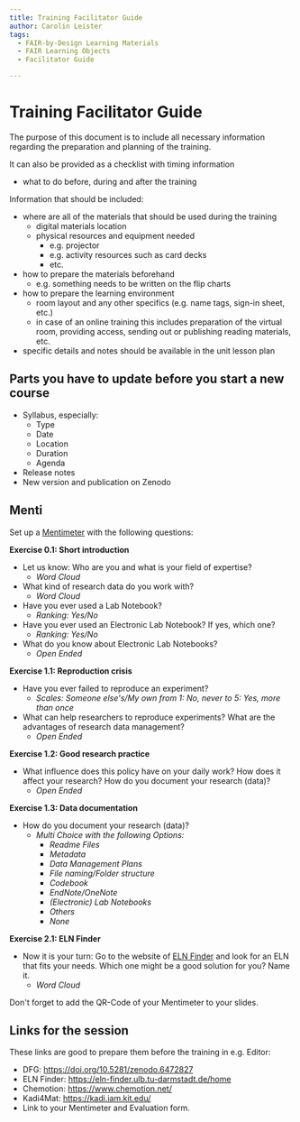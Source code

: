 ```yaml
---
title: Training Facilitator Guide
author: Carolin Leister
tags:
  - FAIR-by-Design Learning Materials
  - FAIR Learning Objects
  - Facilitator Guide

---
```


# Training Facilitator Guide

The purpose of this document is to include all necessary information regarding the preparation and planning of the training.

It can also be provided as a checklist with timing information
- what to do before, during and after the training

Information that should be included:
- where are all of the materials that should be used during the training
    - digital materials location
    - physical resources and equipment needed
        - e.g. projector
        - e.g. activity resources such as card decks
        - etc.
- how to prepare the materials beforehand
    - e.g. something needs to be written on the flip charts
- how to prepare the learning environment
    - room layout and any other specifics (e.g. name tags, sign-in sheet, etc.)
    - in case of an online training this includes preparation of the virtual room, providing access, sending out or publishing reading materials, etc.
- specific details and notes should be available in the unit lesson plan

## Parts you have to update before you start a new course

- Syllabus, especially:
	- Type
	- Date
	- Location
	- Duration
	- Agenda
- Release notes
- New version and publication on Zenodo

## Menti

Set up a [Mentimeter](https://www.mentimeter.com/) with the following questions:

**Exercise 0.1: Short introduction**

- Let us know: Who are you and what is your field of expertise?
	- *Word Cloud*
- What kind of research data do you work with?
	- *Word Cloud*
- Have you ever used a Lab Notebook?
	- *Ranking: Yes/No*
- Have you ever used an Electronic Lab Notebook? If yes, which one?
	- *Ranking: Yes/No*
- What do you know about Electronic Lab Notebooks?
	- *Open Ended*

**Exercise 1.1: Reproduction crisis**

- Have you ever failed to reproduce an experiment?
	- *Scales: Someone else's/My own from 1: No, never to 5: Yes, more than once*
- What can help researchers to reproduce experiments? What are the advantages of research data management?
	- *Open Ended*

**Exercise 1.2: Good research practice**

- What influence does this policy have on your daily work? How does it affect your research? How do you document your research (data)?
	- *Open Ended*

**Exercise 1.3: Data documentation**

- How do you document your research (data)?
	- *Multi Choice with the following Options:*
		- *Readme Files*
		- *Metadata*
		- *Data Management Plans*
		- *File naming/Folder structure*
		- *Codebook*
		- *EndNote/OneNote*
		- *(Electronic) Lab Notebooks*
		- *Others*
		- *None*

**Exercise 2.1: ELN Finder**

- Now it is your turn: Go to the website of [ELN Finder](https://eln-finder.ulb.tu-darmstadt.de/) and look for an ELN that fits your needs. Which one might be a good solution for you? Name it.
	- *Word Cloud*

Don't forget to add the QR-Code of your Mentimeter to your slides.

## Links for the session

These links are good to prepare them before the training in e.g. Editor:

- DFG: https://doi.org/10.5281/zenodo.6472827
- ELN Finder: https://eln-finder.ulb.tu-darmstadt.de/home
- Chemotion: https://www.chemotion.net/
- Kadi4Mat: https://kadi.iam.kit.edu/
- Link to your Mentimeter and Evaluation form.

